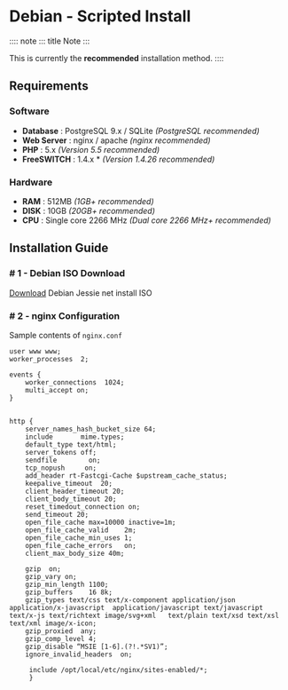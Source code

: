 # Debian - Scripted Install

:::: note
::: title
Note
:::

This is currently the **recommended** installation method.
::::

## Requirements

### Software

-   **Database** : PostgreSQL 9.x / SQLite *(PostgreSQL recommended)*
-   **Web Server** : nginx / apache *(nginx recommended)*
-   **PHP** : 5.x *(Version 5.5 recommended)*
-   **FreeSWITCH** : 1.4.x \* *(Version 1.4.26 recommended)*

### Hardware

-   **RAM** : 512MB *(1GB+ recommended)*
-   **DISK** : 10GB *(20GB+ recommended)*
-   **CPU** : Single core 2266 MHz *(Dual core 2266 MHz+ recommended)*

## Installation Guide

### \# 1 - Debian ISO Download

[Download](http://www.debian.org/distrib/netinst) Debian Jessie net
install ISO

### \# 2 - nginx Configuration

Sample contents of `nginx.conf`

``` nginx
user www www;
worker_processes  2;

events {
    worker_connections  1024;
    multi_accept on;
}


http {
    server_names_hash_bucket_size 64;
    include       mime.types;
    default_type text/html;
    server_tokens off;
    sendfile        on;
    tcp_nopush     on;
    add_header rt-Fastcgi-Cache $upstream_cache_status;
    keepalive_timeout  20;
    client_header_timeout 20;
    client_body_timeout 20;
    reset_timedout_connection on;
    send_timeout 20;
    open_file_cache max=10000 inactive=1m;
    open_file_cache_valid    2m;
    open_file_cache_min_uses 1;
    open_file_cache_errors   on;
    client_max_body_size 40m;

    gzip  on;
    gzip_vary on;
    gzip_min_length 1100;
    gzip_buffers    16 8k;
    gzip_types text/css text/x-component application/json application/x-javascript  application/javascript text/javascript text/x-js text/richtext image/svg+xml   text/plain text/xsd text/xsl text/xml image/x-icon;
    gzip_proxied  any;
    gzip_comp_level 4;
    gzip_disable “MSIE [1-6].(?!.*SV1)”;
    ignore_invalid_headers  on;

     include /opt/local/etc/nginx/sites-enabled/*;
     }
```
